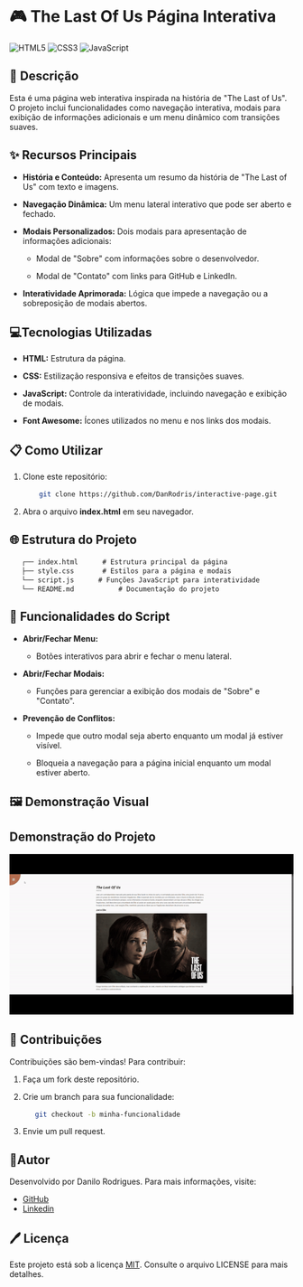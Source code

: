 # 🎮 The Last Of Us Página Interativa
![HTML5](https://img.shields.io/badge/html5-%23E34F26.svg?style=for-the-badge&logo=html5&logoColor=white) ![CSS3](https://img.shields.io/badge/css3-%231572B6.svg?style=for-the-badge&logo=css3&logoColor=white) ![JavaScript](https://img.shields.io/badge/javascript-%23323330.svg?style=for-the-badge&logo=javascript&logoColor=%23F7DF1E)

## 🔎 Descrição

Esta é uma página web interativa inspirada na história de "The Last of Us". O projeto inclui funcionalidades como navegação interativa, modais para exibição de informações adicionais e um menu dinâmico com transições suaves.

## ✨ Recursos Principais

- **História e Conteúdo:** Apresenta um resumo da história de "The Last of Us" com texto e imagens.

- **Navegação Dinâmica:** Um menu lateral interativo que pode ser aberto e fechado.

- **Modais Personalizados:** Dois modais para apresentação de informações adicionais:

    - Modal de "Sobre" com informações sobre o desenvolvedor.

    - Modal de "Contato" com links para GitHub e LinkedIn.

- **Interatividade Aprimorada:** Lógica que impede a navegação ou a sobreposição de modais abertos.

## 💻Tecnologias Utilizadas

- **HTML:** Estrutura da página.

- **CSS:** Estilização responsiva e efeitos de transições suaves.

- **JavaScript:** Controle da interatividade, incluindo navegação e exibição de modais.

- **Font Awesome:** Ícones utilizados no menu e nos links dos modais.

## 📋 Como Utilizar
 1. Clone este repositório:
    ```bash
        git clone https://github.com/DanRodris/interactive-page.git
    ```    
 2. Abra o arquivo **index.html** em seu navegador.   

 ## 🌐 Estrutura do Projeto

 ```plaintext
    ┌── index.html      # Estrutura principal da página
    ├── style.css       # Estilos para a página e modais
    └── script.js      # Funções JavaScript para interatividade
    └── README.md           # Documentação do projeto
 ```

 ## 🔧 Funcionalidades do Script

 - **Abrir/Fechar Menu:**

   - Botões interativos para abrir e fechar o menu lateral.

- **Abrir/Fechar Modais:**

  - Funções para gerenciar a exibição dos modais de "Sobre" e "Contato".

- **Prevenção de Conflitos:**

  - Impede que outro modal seja aberto enquanto um modal já estiver visível.

  - Bloqueia a navegação para a página inicial enquanto um modal estiver aberto.

## 🖼️ Demonstração Visual

## Demonstração do Projeto

![Demonstração](./demo.gif)



## 🤝 Contribuições
Contribuições são bem-vindas! Para contribuir:

1. Faça um fork deste repositório.
2. Crie um branch para sua funcionalidade:
    ```bash
       git checkout -b minha-funcionalidade
    ```
    
3. Envie um pull request.

## 👤Autor
Desenvolvido por Danilo Rodrigues. Para mais informações, visite:

-  [GitHub](https://github.com/DanRodris/)
- [Linkedin](https://www.linkedin.com/in/danrodris7/)

## 🖊️ Licença
Este projeto está sob a licença [MIT](https://choosealicense.com/licenses/mit/). Consulte o arquivo LICENSE para mais detalhes.
